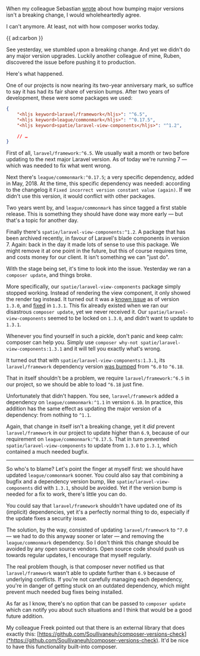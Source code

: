 When my colleague Sebastian [wrote](*https://sebastiandedeyne.com/composer-semver-and-underlying-dependency-changes/) about how bumping major versions isn't a breaking change, I would wholeheartedly agree.

I can't anymore. At least, not with how composer works today.

{{ ad:carbon }}

See yesterday, we stumbled upon a breaking change. And yet we didn't do any major version upgrades. Luckily another colleague of mine, Ruben, discovered the issue before pushing it to production.

Here's what happened.

One of our projects is now nearing its two-year anniversary mark, so suffice to say it has had its fair share of version bumps. After two years of development, these were some packages we used:

```json
{
    "<hljs keyword>laravel/framework</hljs>": "^6.5",
    "<hljs keyword>league/commonmark</hljs>": "^0.17.5",
    "<hljs keyword>spatie/laravel-view-components</hljs>": "^1.2",

    // …
}
```

First of all, `laravel/framework:^6.5`. We usually wait a month or two before updating to the next major Laravel version. As of today we're running 7 — which was needed to fix what went wrong.

Next there's `league/commonmark:^0.17.5`; a very specific dependency, added in May, 2018. At the time, this specific dependency was needed: according to the changelog it `Fixed incorrect version constant value (again)`. If we didn't use this version, it would conflict with other packages.

Two years went by, and `league/commonmark` has since tagged a first stable release. This is something they should have done way more early — but that's a topic for another day.

Finally there's `spatie/laravel-view-components:^1.2`. A package that has been archived recently, in favour of Laravel's blade components in version 7. Again: back in the day it made lots of sense to use this package. We might remove it at one point in the future, but this of course requires time, and costs money for our client. It isn't something we can "just do".

With the stage being set, it's time to look into the issue. Yesterday we ran a `composer update`, and things broke.

More specifically, our `spatie/laravel-view-components` package simply stopped working. Instead of rendering the view component, it only showed the render tag instead. It turned out it was a [known issue](*https://github.com/spatie/laravel-view-components/issues/21) as of version `1.3.0`, and [fixed](*https://github.com/spatie/laravel-view-components/pull/22) in `1.3.1`. This fix already existed when we ran our disastrous `composer update`, yet we never received it. Our `spatie/laravel-view-components` seemed to be locked on `1.3.0`, and didn't want to update to `1.3.1`.

Whenever you find yourself in such a pickle, don't panic and keep calm: composer can help you. Simply use `composer why-not spatie/laravel-view-components:1.3.1` and it will tell you exactly what's wrong.

It turned out that with `spatie/laravel-view-components:1.3.1`, its `laravel/framework` dependency version [was bumped](*https://github.com/spatie/laravel-view-components/commit/1ae57dcd9919de9019d30801cfb7dc2deea0cdbf) from `^6.0` to `^6.18`. 

That in itself shouldn't be a problem, we require `laravel/framework:^6.5` in our project, so we should be able to load `^6.18` just fine.

Unfortunately that didn't happen. You see, `laravel/framework` added a dependency on `league/commonmark:^1.1` in version `6.10`. In practice, this addition has the same effect as updating the major version of a dependency: from nothing to `^1.1`.

Again, that change in itself isn't a breaking change, yet it _did_ prevent `laravel/framework` in our project to update higher than `6.9`, because of our requirement on `league/commonmark:^0.17.5`. That in turn prevented `spatie/laravel-view-components` to update from `1.3.0` to `1.3.1`, which contained a much needed bugfix.

---

So who's to blame? Let's point the finger at myself first: we should have updated `league/commonmark` sooner. You could also say that combining a bugfix and a dependency version bump, like `spatie/laravel-view-components` did with `1.3.1`, should be avoided. Yet if the version bump is needed for a fix to work, there's little you can do.

You could say that `laravel/framework` shouldn't have updated one of its (implicit) dependencies, yet it's a perfectly normal thing to do, especially if the update fixes a security issue. 

The solution, by the way, consisted of updating `laravel/framework` to `^7.0` — we had to do this anyway sooner or later — and removing the `league/commonmark` dependency. So I don't think this change should be avoided by any open source vendors. Open source code should push us towards regular updates, I encourage that myself regularly.

The real problem though, is that composer never notified us that `laravel/framework` wasn't able to update further than `6.9` because of underlying conflicts. If you're not carefully managing each dependency, you're in danger of getting stuck on an outdated dependency, which might prevent much needed bug fixes being installed.

As far as I know, there's no option that can be passed to `composer update` which can notify you about such situations and I think that would be a good future addition.

My colleague Freek pointed out that there is an external library that does exactly this: [https://github.com/Soullivaneuh/composer-versions-check](*https://github.com/Soullivaneuh/composer-versions-check). It'd be nice to have this functionality built-into composer.
